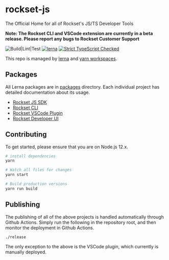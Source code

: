 rockset-js
============

The Official Home for all of Rockset's JS/TS Developer Tools

**Note: The Rockset CLI and VSCode extension are currently in a beta release. Please report any bugs to Rockset Customer Support**

![Build|Lint|Test](https://github.com/rockset/rockset-js/workflows/Build%7CLint%7CTest/badge.svg)
[![lerna](https://img.shields.io/badge/maintained%20with-lerna-cc00ff.svg)](https://lerna.js.org/)
[![Strict TypeScript Checked](https://badgen.net/badge/TS/Strict "Strict TypeScript Checked")](https://www.typescriptlang.org)


This repo is managed by [lerna](https://github.com/lerna/lerna) and [yarn workspaces](https://classic.yarnpkg.com/en/docs/workspaces/).

## Packages

All Lerna packages are in [packages](./packages) directory. Each individual project has detailed documentation about its usage.

* [Rockset JS SDK](./packages/client)
* [Rockset CLI](./packages/cli)
* [Rockset VSCode Plugin](./packages/rscode)
* [Rockset Developer UI](./packages/dev-server)

## Contributing

To get started, please ensure that you are on Node.js 12.x. 

```bash
# install dependencies
yarn

# Watch all files for changes
yarn start

# Build production versions
yarn run build
```

## Publishing

The publishing of all of the above projects is handled automatically through Github Actions. Simply run the following in the repository root, and then monitor the deployment in Github Actions.

```
./release
```

The only exception to the above is the VSCode plugin, which currently is manually deployed.

